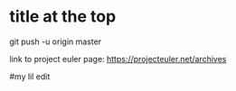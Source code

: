 title at the top
===
git push -u origin master

link to project euler page: https://projecteuler.net/archives

#my lil edit 
